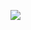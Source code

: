 [![](https://www.herokucdn.com/deploy/button.png)](https://heroku.com/deploy?template=https://github.com/dsghrhej/dfghjkl.git)
